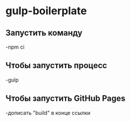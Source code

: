 # gulp-boilerplate
## Запустить команду
-npm ci
## Чтобы запустить процесс
 -gulp
## Чтобы запустить GitHub Pages
 -дописать "build" в конце ссылки

